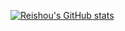 [![Reishou's GitHub stats](https://github-readme-stats.vercel.app/api?username=reishou&theme=dark&show_icons=true)](https://github.com/anuraghazra/github-readme-stats)


<!--
**reishou/reishou** is a ✨ _special_ ✨ repository because its `README.md` (this file) appears on your GitHub profile.

Here are some ideas to get you started:

- 🔭 I’m currently working on ...
- 🌱 I’m currently learning ...
- 👯 I’m looking to collaborate on ...
- 🤔 I’m looking for help with ...
- 💬 Ask me about ...
- 📫 How to reach me: ...
- 😄 Pronouns: ...
- ⚡ Fun fact: ...
-->
